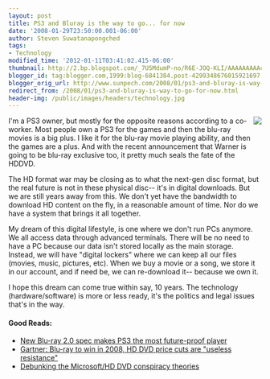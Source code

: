 ```yaml
---
layout: post
title: PS3 and Bluray is the way to go... for now
date: '2008-01-29T23:50:00.001-06:00'
author: Steven Suwatanapongched
tags:
- Technology
modified_time: '2012-01-11T03:41:02.415-06:00'
thumbnail: http://2.bp.blogspot.com/_7U5MdumP-no/R6E-JOQ-KLI/AAAAAAAAAcA/_w8mLZ-fudk/s600/bluray.jpg
blogger_id: tag:blogger.com,1999:blog-6841384.post-4299348676015921697
blogger_orig_url: http://www.sunpech.com/2008/01/ps3-and-bluray-is-way-to-go-for-now.html
redirect_from: /2008/01/ps3-and-bluray-is-way-to-go-for-now.html
header-img: /public/images/headers/technology.jpg
---
```


<img style="float:right; margin:0 0 10px 10px;" src="http://2.bp.blogspot.com/_7U5MdumP-no/R6E-JOQ-KLI/AAAAAAAAAcA/_w8mLZ-fudk/s200/bluray.jpg" border="0" id="BLOGGER_PHOTO_ID_5161474976112322738" />I'm a PS3 owner, but mostly for the opposite reasons according to a co-worker.  Most people own a PS3 for the games and then the blu-ray movies is a big plus.  I like it for the blu-ray movie playing ability, and then the games are a plus.  And with the recent announcement that Warner is going to be blu-ray exclusive too, it pretty much seals the fate of the HDDVD.  

The HD format war may be closing as to what the next-gen disc format, but the real future is not in these physical disc-- it's in digital downloads.  But we are still years away from this.  We don't yet have the bandwidth to download HD content on the fly, in a reasonable amount of time.  Nor do we have a system that brings it all together.

My dream of this digital lifestyle, is one where we don't run PCs anymore.  We all access data through advanced terminals.  There will be no need to have a PC because our data isn't stored locally as the main storage.  Instead, we will have "digital lockers" where we can keep all our files (movies, music, pictures, etc).  When we buy a movie or a song, we store it in our account, and if need be, we can re-download it-- because we own it.

I hope this dream can come true within say, 10 years.  The technology (hardware/software) is more or less ready, it's the politics and legal issues that's in the way.

#### Good Reads:
<ul>
  <li><a href="http://arstechnica.com/news.ars/post/20080118-new-nlu-ray-2-0-spec-makes-ps3-the-most-future-proof-player.html">New Blu-ray 2.0 spec makes PS3 the most future-proof player</a></li>
  <li><a href="http://www.engadget.com/2008/01/28/gartner-blu-ray-to-win-in-2008-hd-dvd-price-cuts-are-useless/">Gartner: Blu-ray to win in 2008, HD DVD price cuts are "useless resistance"</a></li>
  <li><a href="http://arstechnica.com/news.ars/post/20071205-debunking-the-microsoft-hd-dvd-conspiracy-theories.html">Debunking the Microsoft/HD DVD conspiracy theories</a></li>
</ul>
